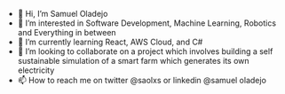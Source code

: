 - 👋 Hi, I’m Samuel Oladejo
- 👀 I’m interested in Software Development, Machine Learning, Robotics and Everything in between
- 🌱 I’m currently learning React, AWS Cloud, and C#
- 💞️ I’m looking to collaborate on a project which involves building a self sustainable simulation of a smart farm which generates its own electricity
- 📫 How to reach me on twitter @saolxs or linkedin @samuel oladejo

<!---
saolxs/saolxs is a ✨ special ✨ repository because its `README.md` (this file) appears on your GitHub profile.
You can click the Preview link to take a look at your changes.
--->
